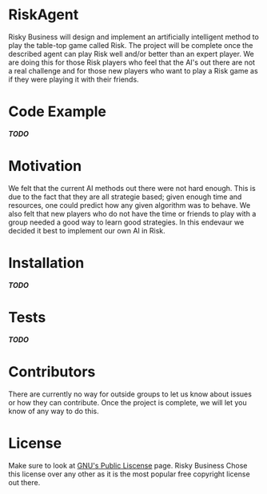 # RiskAgent
Risky Business will design and implement an artificially intelligent method to play the table-top game called Risk. The project will be complete once the described agent can play Risk well and/or better than an expert player. We are doing this for those Risk players who feel that the AI's out there are not a real challenge and for those new players who want to play a Risk game as if they were playing it with their friends.
# Code Example
***TODO***
# Motivation
We felt that the current AI methods out there were not hard enough. This is due to the fact that they are all strategie based; given enough time and resources, one could predict how any given algorithm was to behave. We also felt that new players who do not have the time or friends to play with a group needed a good way to learn good strategies. In this endevaur we decided it best to implement our own AI in Risk.
# Installation
***TODO***
# Tests
***TODO***
# Contributors
There are currently no way for outside groups to let us know about issues or how they can contribute. Once the project is complete, we will let you know of any way to do this.
# License
Make sure to look at [GNU's Public Liscense](http://www.gnu.org/licenses/gpl-3.0.en.html) page. Risky Business Chose this license over any other as it is the most popular free copyright license out there.
